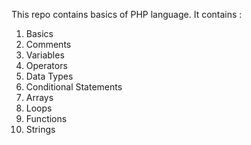 This repo contains basics of PHP language.
It contains :
 1. Basics
 2. Comments
 3. Variables
 4. Operators
 5. Data Types
 6. Conditional Statements
 7. Arrays
 8. Loops
 9. Functions
 10. Strings
